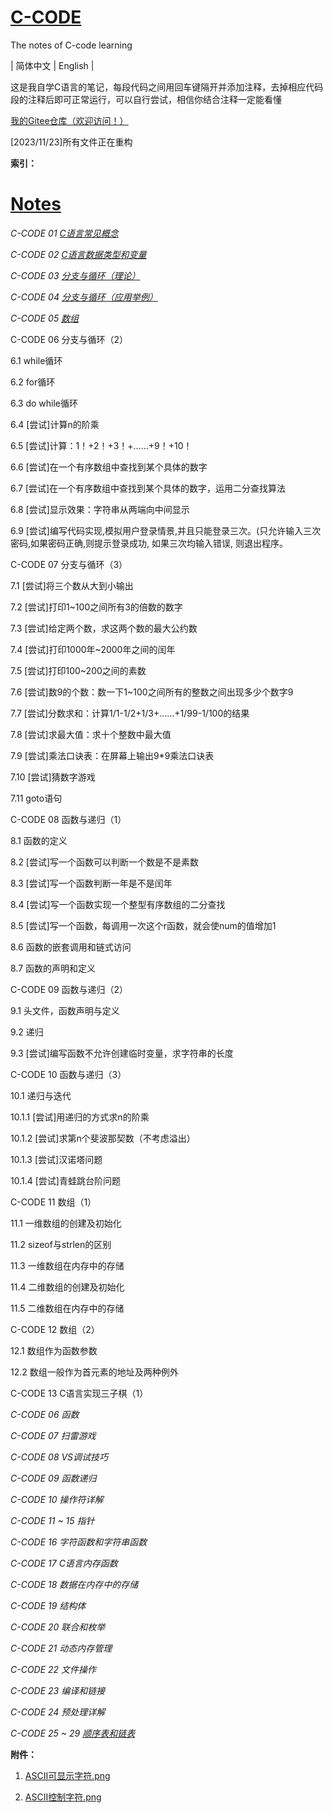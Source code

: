 # [C-CODE](https://github.com/fcchbjm/C-CODE)
The notes of C-code learning

| 简体中文 | English |

这是我自学C语言的笔记，每段代码之间用回车键隔开并添加注释，去掉相应代码段的注释后即可正常运行，可以自行尝试，相信你结合注释一定能看懂

[我的Gitee仓库（欢迎访问！）](https://gitee.com/fcchbjm/C-CODE)


[2023/11/23]所有文件正在重构


**索引：**


# [Notes](https://github.com/fcchbjm/C-CODE/tree/main/Notes)


*C-CODE 01   [C语⾔常⻅概念](https://github.com/fcchbjm/C-CODE/blob/main/Notes/C-CODE%2001.c)*


*C-CODE 02   [C语⾔数据类型和变量](https://github.com/fcchbjm/C-CODE/blob/main/Notes/C-CODE%2002.c)*


*C-CODE 03   [分支与循环（理论）](https://github.com/fcchbjm/C-CODE/blob/main/Notes/C-CODE%2003.c)*


*C-CODE 04   [分支与循环（应用举例）](https://github.com/fcchbjm/C-CODE/blob/main/Notes/C-CODE%2004.c)*


*C-CODE 05   [数组](https://github.com/fcchbjm/C-CODE/blob/main/Notes/C-CODE%2005.c)*

C-CODE 06   分支与循环（2）

6.1 while循环

6.2 for循环

6.3 do while循环

6.4 [尝试]计算n的阶乘

6.5 [尝试]计算：1！+2！+3！+……+9！+10！

6.6 [尝试]在一个有序数组中查找到某个具体的数字

6.7 [尝试]在一个有序数组中查找到某个具体的数字，运用二分查找算法

6.8 [尝试]显示效果：字符串从两端向中间显示

6.9 [尝试]编写代码实现,模拟用户登录情景,并且只能登录三次。(只允许输入三次密码,如果密码正确,则提示登录成功, 如果三次均输入错误, 则退出程序。


C-CODE 07   分支与循环（3）

7.1 [尝试]将三个数从大到小输出

7.2 [尝试]打印1~100之间所有3的倍数的数字

7.3 [尝试]给定两个数，求这两个数的最大公约数

7.4 [尝试]打印1000年~2000年之间的闰年

7.5 [尝试]打印100~200之间的素数

7.6 [尝试]数9的个数：数一下1~100之间所有的整数之间出现多少个数字9

7.7 [尝试]分数求和：计算1/1-1/2+1/3+……+1/99-1/100的结果

7.8 [尝试]求最大值：求十个整数中最大值

7.9 [尝试]乘法口诀表：在屏幕上输出9*9乘法口诀表

7.10 [尝试]猜数字游戏

7.11 goto语句


C-CODE 08   函数与递归（1）

8.1 函数的定义

8.2 [尝试]写一个函数可以判断一个数是不是素数

8.3 [尝试]写一个函数判断一年是不是闰年

8.4 [尝试]写一个函数实现一个整型有序数组的二分查找

8.5 [尝试]写一个函数，每调用一次这个r函数，就会使num的值增加1

8.6 函数的嵌套调用和链式访问

8.7 函数的声明和定义


C-CODE 09   函数与递归（2）

9.1 头文件，函数声明与定义

9.2 递归

9.3 [尝试]编写函数不允许创建临时变量，求字符串的长度


C-CODE 10   函数与递归（3）

10.1 递归与迭代

10.1.1 [尝试]用递归的方式求n的阶乘

10.1.2 [尝试]求第n个斐波那契数（不考虑溢出）

10.1.3 [尝试]汉诺塔问题

10.1.4 [尝试]青蛙跳台阶问题


C-CODE 11   数组（1）

11.1 一维数组的创建及初始化

11.2 sizeof与strlen的区别

11.3 一维数组在内存中的存储

11.4 二维数组的创建及初始化

11.5 二维数组在内存中的存储


C-CODE 12   数组（2）

12.1 数组作为函数参数

12.2 数组一般作为首元素的地址及两种例外

C-CODE 13   C语言实现三子棋（1）

*C-CODE 06 函数*

*C-CODE 07 扫雷游戏*

*C-CODE 08 VS调试技巧*

*C-CODE 09 函数递归*

*C-CODE 10 操作符详解*

*C-CODE 11 ~ 15 指针*

*C-CODE 16 字符函数和字符串函数*

*C-CODE 17 C语言内存函数*

*C-CODE 18 数据在内存中的存储*

*C-CODE 19 结构体*

*C-CODE 20 联合和枚举*

*C-CODE 21 动态内存管理*

*C-CODE 22 文件操作*

*C-CODE 23 编译和链接*

*C-CODE 24 预处理详解*

*C-CODE 25 ~ 29 [顺序表和链表](https://github.com/fcchbjm/SeqListAndSList)*

**附件：**

1. [ASCII可显示字符.png](https://github.com/fcchbjm/C-CODE/blob/main/ASCII%E5%8F%AF%E6%98%BE%E7%A4%BA%E5%AD%97%E7%AC%A6.png)

2. [ASCII控制字符.png](https://github.com/fcchbjm/C-CODE/blob/main/ASCII%E6%8E%A7%E5%88%B6%E5%AD%97%E7%AC%A6.png)
